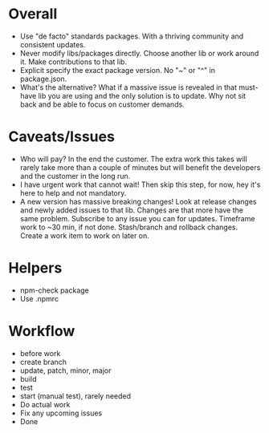# Overall

- Use "de facto" standards packages. With a thriving community and consistent updates.
- Never modify libs/packages directly. Choose another lib or work around it. Make contributions to that lib.
- Explicit specify the exact package version. No "~" or "^" in package.json.
- What's the alternative? What if a massive issue is revealed in that must-have lib you are using and the only solution is to update. Why not sit back and be able to focus on customer demands.

# Caveats/Issues

- Who will pay? In the end the customer. The extra work this takes will rarely take more than a couple of minutes but will benefit the developers and the customer in the long run.
- I have urgent work that cannot wait! Then skip this step, for now, hey it's here to help and not mandatory.
- A new version has massive breaking changes! Look at release changes and newly added issues to that lib. Changes are that more have the same problem. Subscribe to any issue you can for updates. Timeframe work to ~30 min, if not done. Stash/branch and rollback changes. Create a work item to work on later on.

# Helpers
- npm-check package
- Use .npmrc

# Workflow

- before work
- create branch
- update, patch, minor, major
- build
- test
- start (manual test), rarely needed
- Do actual work
- Fix any upcoming issues
- Done
